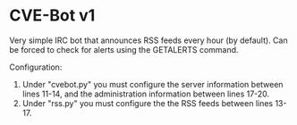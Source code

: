 # CVE-Bot v1
Very simple IRC bot that announces RSS feeds every hour (by default). Can be forced to check for alerts using the GETALERTS command.


Configuration:

1. Under "cvebot.py" you must configure the server information between lines 11-14, and the administration information between lines 17-20.
2. Under "rss.py" you must configure the the RSS feeds between lines 13-17.

